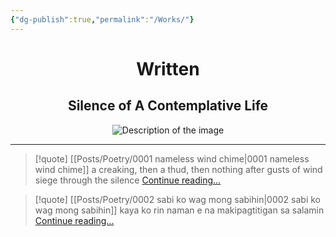 ```yaml
---
{"dg-publish":true,"permalink":"/Works/"}
---
```


<div style="text-align: center;">
    <h1>Written</h1>
    <h2>Silence of A Contemplative Life</h2>
    <img src="https://i.imgur.com/GJUcqac_d.jpg?maxwidth=520&shape=thumb&fidelity=high" alt="Description of the image" style="max-width: 100%; height: auto;">
</div>
<hr>

>[!quote] [[Posts/Poetry/0001 nameless wind chime\|0001 nameless wind chime]]
>a creaking, then a thud, then nothing
after gusts of wind siege through the silence
[Continue reading...](https://circumscribedman.xyz/historical/09-poetry/0001-nameless-wind-chime/)

>[!quote] [[Posts/Poetry/0002 sabi ko wag mong sabihin\|0002 sabi ko wag mong sabihin]]
>kaya ko rin naman e
na makipagtitigan sa salamin
[Continue reading...](https://circumscribedman.xyz/historical/09-poetry/0002-sabi-ko-wag-mong-sabihin/)

